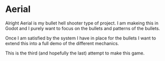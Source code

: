 # Aerial

Alright Aerial is my bullet hell shooter type of project. I am makeing this in Godot and I purely want to focus on the bullets and patterns of the bullets.

Once I am satisfied by the system I have in place for the bullets I want to extend this into a full demo of the different mechanics.

This is the third (and hopefully the last) attempt to make this game.
